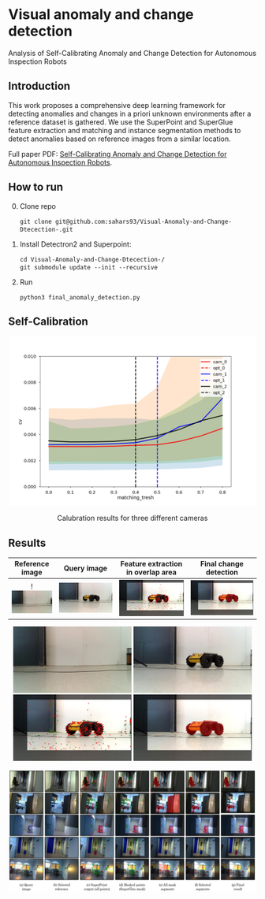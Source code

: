 # Visual anomaly and change detection

Analysis of  Self-Calibrating Anomaly and Change Detection for Autonomous Inspection Robots

## Introduction

This work proposes a comprehensive deep learning framework for detecting anomalies and changes in a priori unknown environments after a reference dataset is gathered. We use the SuperPoint and SuperGlue feature extraction and matching and instance segmentation methods to detect anomalies based on reference images from a similar location. 

Full paper PDF: [Self-Calibrating Anomaly and Change Detection for Autonomous Inspection Robots](https://arxiv.org/pdf/2209.02379.pdf).

## How to run

   0. Clone repo
      ```
      git clone git@github.com:sahars93/Visual-Anomaly-and-Change-Dtecection-.git
      ```
   1. Install Detectron2 and Superpoint:
      ```
      cd Visual-Anomaly-and-Change-Dtecection-/
      git submodule update --init --recursive
      ```
   2. Run
      ```
      python3 final_anomaly_detection.py

## Self-Calibration

<div align=center>
  <img src="./self_calibration/calibration_results/cameras_key_thresh0.003.png" width="500" />
  <p align="center">Calubration results for three different cameras</p>
</div>



## Results

Reference image            |  Query image            |  Feature extraction in overlap area            |  Final change detection        
:-------------------------:|:-------------------------:|:-------------------------:|:-------------------------: 
!<img src="./input_images/b1.jpeg" width="240" />  |  ![](./input_images/b2.jpeg)  |  ![](./output_images/overlapedPoints.jpg)  |  ![](./output_images/a_final.jpg)


<div align=center>
  <img src="./input_images/b1.jpeg" width="240" />
  <img src="./input_images/b2.jpeg" width="240" />
  <img src="./output_images/overlapedPoints.jpg" width="240" />
  <img src="./output_images/a_final.jpg" width="240" />
</div>

![](./output_images/all_together.png)

